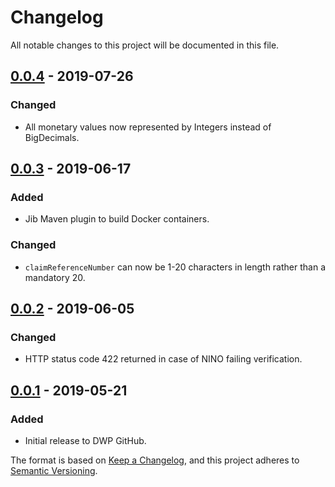 # Changelog
All notable changes to this project will be documented in this file.

## [0.0.4] - 2019-07-26

### Changed
- All monetary values now represented by Integers instead of BigDecimals.

[0.0.4]: https://github.com/dwp/housing-benefit-service-stub/releases/tag/v0.0.4

## [0.0.3] - 2019-06-17

### Added
- Jib Maven plugin to build Docker containers.

### Changed
- `claimReferenceNumber` can now be 1-20 characters in length rather than a mandatory 20.

[0.0.3]: https://github.com/dwp/housing-benefit-service-stub/releases/tag/v0.0.3

## [0.0.2] - 2019-06-05

### Changed
- HTTP status code 422 returned in case of NINO failing verification.

[0.0.2]: https://github.com/dwp/housing-benefit-service-stub/releases/tag/v0.0.2

## [0.0.1] - 2019-05-21

### Added
- Initial release to DWP GitHub.

[0.0.1]: https://github.com/dwp/housing-benefit-service-stub/releases/tag/v0.0.1

The format is based on [Keep a Changelog](https://keepachangelog.com/en/1.1.0/), and this project adheres to [Semantic Versioning](https://semver.org/spec/v2.0.0.html).